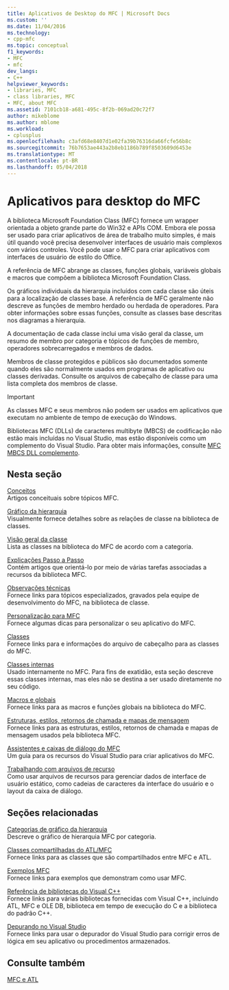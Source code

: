 ```yaml
---
title: Aplicativos de Desktop do MFC | Microsoft Docs
ms.custom: ''
ms.date: 11/04/2016
ms.technology:
- cpp-mfc
ms.topic: conceptual
f1_keywords:
- MFC
- mfc
dev_langs:
- C++
helpviewer_keywords:
- libraries, MFC
- class libraries, MFC
- MFC, about MFC
ms.assetid: 7101cb18-a681-495c-8f2b-069ad20c72f7
author: mikeblome
ms.author: mblome
ms.workload:
- cplusplus
ms.openlocfilehash: c3afd68e8407d1e02fa39b76316da66fcfe56b8c
ms.sourcegitcommit: 76b7653ae443a2b8eb1186b789f8503609d6453e
ms.translationtype: MT
ms.contentlocale: pt-BR
ms.lasthandoff: 05/04/2018
---
```

# <a name="mfc-desktop-applications"></a>Aplicativos para desktop do MFC
A biblioteca Microsoft Foundation Class (MFC) fornece um wrapper orientada a objeto grande parte do Win32 e APIs COM. Embora ele possa ser usado para criar aplicativos de área de trabalho muito simples, é mais útil quando você precisa desenvolver interfaces de usuário mais complexos com vários controles. Você pode usar o MFC para criar aplicativos com interfaces de usuário de estilo do Office.  
  
 A referência de MFC abrange as classes, funções globais, variáveis globais e macros que compõem a biblioteca Microsoft Foundation Class.  
  
 Os gráficos individuais da hierarquia incluídos com cada classe são úteis para a localização de classes base. A referência de MFC geralmente não descreve as funções de membro herdado ou herdada de operadores. Para obter informações sobre essas funções, consulte as classes base descritas nos diagramas a hierarquia.  
  
 A documentação de cada classe inclui uma visão geral da classe, um resumo de membro por categoria e tópicos de funções de membro, operadores sobrecarregados e membros de dados.  
  
 Membros de classe protegidos e públicos são documentados somente quando eles são normalmente usados em programas de aplicativo ou classes derivadas. Consulte os arquivos de cabeçalho de classe para uma lista completa dos membros de classe.  
  
> [!IMPORTANT]
>  As classes MFC e seus membros não podem ser usados em aplicativos que executam no ambiente de tempo de execução do Windows.  
>   
>  Bibliotecas MFC (DLLs) de caracteres multibyte (MBCS) de codificação não estão mais incluídas no Visual Studio, mas estão disponíveis como um complemento do Visual Studio. Para obter mais informações, consulte [MFC MBCS DLL complemento](mfc-mbcs-dll-add-on.md).  
  
## <a name="in-this-section"></a>Nesta seção  
 [Conceitos](mfc-concepts.md)  
 Artigos conceituais sobre tópicos MFC.  
  
 [Gráfico da hierarquia](hierarchy-chart.md)  
 Visualmente fornece detalhes sobre as relações de classe na biblioteca de classes.  
  
 [Visão geral da classe](class-library-overview.md)  
 Lista as classes na biblioteca do MFC de acordo com a categoria.  
  
 [Explicações Passo a Passo](walkthroughs-mfc.md)  
 Contém artigos que orientá-lo por meio de várias tarefas associadas a recursos da biblioteca MFC.  
  
 [Observações técnicas](mfc-technical-notes.md)  
 Fornece links para tópicos especializados, gravados pela equipe de desenvolvimento do MFC, na biblioteca de classe.  
  
 [Personalização para MFC](customization-for-mfc.md)  
 Fornece algumas dicas para personalizar o seu aplicativo do MFC.  
  
 [Classes](reference/mfc-classes.md)  
 Fornece links para e informações do arquivo de cabeçalho para as classes do MFC.  
  
 [Classes internas](reference/internal-classes.md)  
 Usado internamente no MFC. Para fins de exatidão, esta seção descreve essas classes internas, mas eles não se destina a ser usado diretamente no seu código.  
  
 [Macros e globais](reference/mfc-macros-and-globals.md)  
 Fornece links para as macros e funções globais na biblioteca do MFC.  
  
 [Estruturas, estilos, retornos de chamada e mapas de mensagem](reference/structures-styles-callbacks-and-message-maps.md)  
 Fornece links para as estruturas, estilos, retornos de chamada e mapas de mensagem usados pela biblioteca MFC.  
  
 [Assistentes e caixas de diálogo do MFC](reference/mfc-wizards-and-dialog-boxes.md)  
 Um guia para os recursos do Visual Studio para criar aplicativos do MFC.  
  
 [Trabalhando com arquivos de recurso](../windows/working-with-resource-files.md)  
 Como usar arquivos de recursos para gerenciar dados de interface de usuário estático, como cadeias de caracteres da interface do usuário e o layout da caixa de diálogo.  
  
## <a name="related-sections"></a>Seções relacionadas  
 [Categorias de gráfico da hierarquia](hierarchy-chart-categories.md)  
 Descreve o gráfico de hierarquia MFC por categoria.  
  
 [Classes compartilhadas do ATL/MFC](../atl-mfc-shared/atl-mfc-shared-classes.md)  
 Fornece links para as classes que são compartilhados entre MFC e ATL.  
  
 [Exemplos MFC](../visual-cpp-samples.md)  
 Fornece links para exemplos que demonstram como usar MFC.  
  
 [Referência de bibliotecas do Visual C++](../standard-library/cpp-standard-library-reference.md)  
 Fornece links para várias bibliotecas fornecidas com Visual C++, incluindo ATL, MFC e OLE DB, biblioteca em tempo de execução do C e a biblioteca do padrão C++.  
  
 [Depurando no Visual Studio](/visualstudio/debugger/debugging-in-visual-studio.md)  
 Fornece links para usar o depurador do Visual Studio para corrigir erros de lógica em seu aplicativo ou procedimentos armazenados.  
  
## <a name="see-also"></a>Consulte também  
 [MFC e ATL](mfc-and-atl.md)
